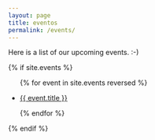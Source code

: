 ```yaml
---
layout: page
title: eventos
permalink: /events/
---
```


<p>Here is a list of our upcoming events. :-)</p>

{% if site.events %}
<ul>
{% for event in site.events reversed %}
    <li>
        <p><a href="{{ event.url }}">{{ event.title }}</a></p>
    </li>
{% endfor %}
</ul>
{% endif %}